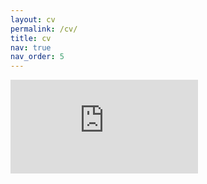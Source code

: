 ```yaml
---
layout: cv
permalink: /cv/
title: cv
nav: true
nav_order: 5
---
```

<embed src="https://niranjanadeshpande.github.io/assets/CV_NiranjanaDeshpande.pdf" type="application/pdf" />
